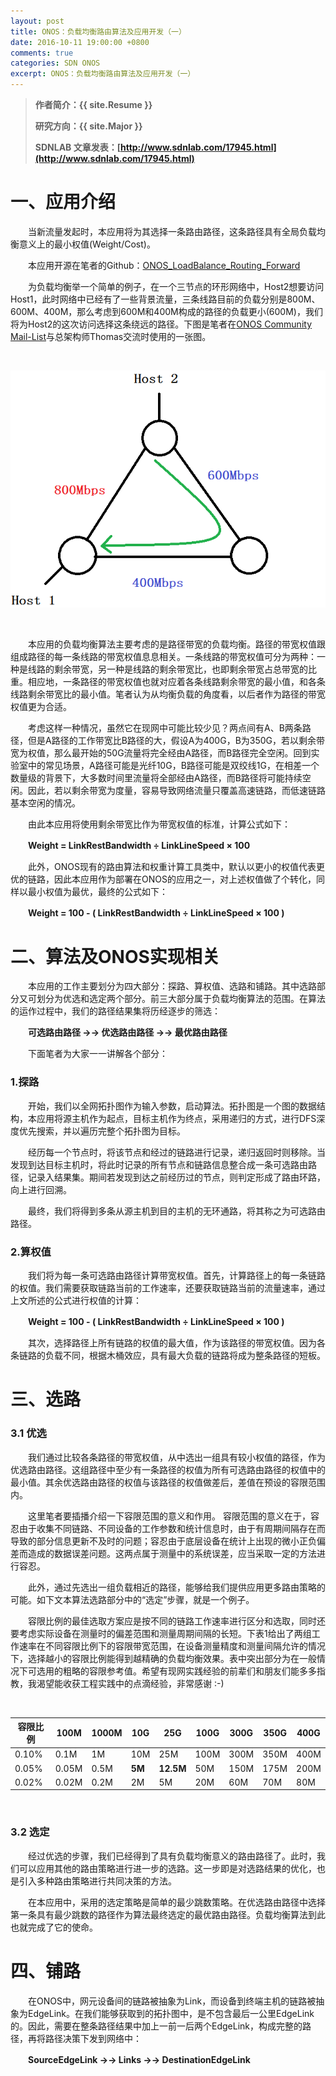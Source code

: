 ```yaml
---
layout: post
title: ONOS：负载均衡路由算法及应用开发（一）
date: 2016-10-11 19:00:00 +0800
comments: true
categories: SDN ONOS
excerpt: ONOS：负载均衡路由算法及应用开发（一）
---
```


> **作者简介：{{ site.Resume }}**
> 
> **研究方向：{{ site.Major }}**
> 
> **SDNLAB 文章发表：[http://www.sdnlab.com/17945.html](http://www.sdnlab.com/17945.html)**

# 一、应用介绍

　　当新流量发起时，本应用将为其选择一条路由路径，这条路径具有全局负载均衡意义上的最小权值(Weight/Cost)。

　　本应用开源在笔者的Github：[ONOS_LoadBalance_Routing_Forward](https://github.com/MaoJianwei/ONOS_LoadBalance_Routing_Forward)

　　为负载均衡举一个简单的例子，在一个三节点的环形网络中，Host2想要访问Host1，此时网络中已经有了一些背景流量，三条线路目前的负载分别是800M、600M、400M，那么考虑到600M和400M构成的路径的负载更小(600M)，我们将为Host2的这次访问选择这条绕远的路径。下图是笔者在[ONOS Community Mail-List](https://groups.google.com/a/onosproject.org/forum/#!forum/onos-discuss)与总架构师Thomas交流时使用的一张图。

<br />

![load-balance-example](/resources/picture/2016/10/onosLB/1-load-balance-example.png)

<br />

　　本应用的负载均衡算法主要考虑的是路径带宽的负载均衡。路径的带宽权值跟组成路径的每一条线路的带宽权值息息相关。一条线路的带宽权值可分为两种：一种是线路的剩余带宽，另一种是线路的剩余带宽比，也即剩余带宽占总带宽的比重。相应地，一条路径的带宽权值也就对应着各条线路剩余带宽的最小值，和各条线路剩余带宽比的最小值。笔者认为从均衡负载的角度看，以后者作为路径的带宽权值更为合适。

　　考虑这样一种情况，虽然它在现网中可能比较少见？两点间有A、B两条路径，但是A路径的工作带宽比B路径的大，假设A为400G，B为350G，若以剩余带宽为权值，那么最开始的50G流量将完全经由A路径，而B路径完全空闲。回到实验室中的常见场景，A路径可能是光纤10G，B路径可能是双绞线1G，在相差一个数量级的背景下，大多数时间里流量将全部经由A路径，而B路径将可能持续空闲。因此，若以剩余带宽为度量，容易导致网络流量只覆盖高速链路，而低速链路基本空闲的情况。

　　由此本应用将使用剩余带宽比作为带宽权值的标准，计算公式如下：

　　**Weight = LinkRestBandwidth ÷ LinkLineSpeed × 100**

　　此外，ONOS现有的路由算法和权重计算工具类中，默认以更小的权值代表更优的链路，因此本应用作为部署在ONOS的应用之一，对上述权值做了个转化，同样以最小权值为最优，最终的公式如下：

　　**Weight = 100 - ( LinkRestBandwidth ÷ LinkLineSpeed × 100 )**

# 二、算法及ONOS实现相关

　　本应用的工作主要划分为四大部分：探路、算权值、选路和铺路。其中选路部分又可划分为优选和选定两个部分。前三大部分属于负载均衡算法的范围。在算法的运作过程中，我们的路径结果集将历经逐步的筛选：

　　**可选路由路径 →→ 优选路由路径 →→ 最优路由路径**

　　下面笔者为大家一一讲解各个部分：

### 1.探路

　　开始，我们以全网拓扑图作为输入参数，启动算法。拓扑图是一个图的数据结构，本应用将源主机作为起点，目标主机作为终点，采用递归的方式，进行DFS深度优先搜索，并以遍历完整个拓扑图为目标。

　　经历每一个节点时，将该节点和经过的链路进行记录，递归返回时则移除。当发现到达目标主机时，将此时记录的所有节点和链路信息整合成一条可选路由路径，记录入结果集。期间若发现到达之前经历过的节点，则判定形成了路由环路，向上进行回溯。

　　最终，我们将得到多条从源主机到目的主机的无环通路，将其称之为可选路由路径。

### 2.算权值

　　我们将为每一条可选路由路径计算带宽权值。首先，计算路径上的每一条链路的权值。我们需要获取链路当前的工作速率，还要获取链路当前的流量速率，通过上文所述的公式进行权值的计算：

　　**Weight = 100 - ( LinkRestBandwidth ÷ LinkLineSpeed × 100 )**

　　其次，选择路径上所有链路的权值的最大值，作为该路径的带宽权值。因为各条链路的负载不同，根据木桶效应，具有最大负载的链路将成为整条路径的短板。

# 三、选路

### 3.1 优选

　　我们通过比较各条路径的带宽权值，从中选出一组具有较小权值的路径，作为优选路由路径。这组路径中至少有一条路径的权值为所有可选路由路径的权值中的最小值。其余优选路由路径的权值与该路径的权值做差后，差值在预设的容限范围内。

　　这里笔者要插播介绍一下容限范围的意义和作用。
容限范围的意义在于，容忍由于收集不同链路、不同设备的工作参数和统计信息时，由于有周期间隔存在而导致的部分信息更新不及时的问题；容忍由于底层设备在统计上出现的微小正负偏差而造成的数据误差问题。这两点属于测量中的系统误差，应当采取一定的方法进行容忍。

　　此外，通过先选出一组负载相近的路径，能够给我们提供应用更多路由策略的可能。如下文本算法选路部分中的“选定”步骤，就是一个例子。

　　容限比例的最佳选取方案应是按不同的链路工作速率进行区分和选取，同时还要考虑实际设备在测量时的偏差范围和测量周期间隔的长短。下表1给出了两组工作速率在不同容限比例下的容限带宽范围，在设备测量精度和测量间隔允许的情况下，选择越小的容限比例能得到越精确的负载均衡效果。表中突出部分为在一般情况下可选用的粗略的容限参考值。希望有现网实践经验的前辈们和朋友们能多多指教，我渴望能收获工程实践中的点滴经验，非常感谢 :-)

<br />

容限比例   |100M      |1000M     |**10G**   |**25G**   |100G      |300G      |350G      |400G
----------|----------|----------|----------|----------|----------|----------|----------|----------
0.10%     |0.1M      |1M        |10M       |25M       |100M      |300M      |350M      |400M
0.05%     |0.05M     |0.5M      |**5M**    |**12.5M** |50M       |150M      |175M      |200M
0.02%     |0.02M     |0.2M      |2M        |5M        |20M       |60M       |70M       |80M

<br />

### 3.2 选定

　　经过优选的步骤，我们已经得到了具有负载均衡意义的路由路径了。此时，我们可以应用其他的路由策略进行进一步的选路。这一步即是对选路结果的优化，也是引入多种路由策略进行共同决策的方法。

　　在本应用中，采用的选定策略是简单的最少跳数策略。在优选路由路径中选择第一条具有最少跳数的路径作为算法最终选定的最优路由路径。负载均衡算法到此也就完成了它的使命。

# 四、铺路

　　在ONOS中，网元设备间的链路被抽象为Link，而设备到终端主机的链路被抽象为EdgeLink。在我们能够获取到的拓扑图中，是不包含最后一公里EdgeLink的。因此，需要在整条路径结果中加上一前一后两个EdgeLink，构成完整的路径，再将路径决策下发到网络中：

　　**SourceEdgeLink →→ Links →→ DestinationEdgeLink**
